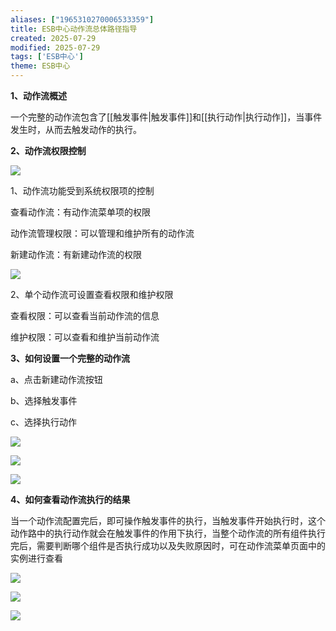 ```yaml
---
aliases: ["1965310270006533359"]
title: ESB中心动作流总体路径指导
created: 2025-07-29
modified: 2025-07-29
tags: ['ESB中心']
theme: ESB中心
---
```


**1、动作流概述**

一个完整的动作流包含了[[触发事件|触发事件]]和[[执行动作|执行动作]]，当事件发生时，从而去触发动作的执行。

**2、动作流权限控制**

**![](https://myhelpdoc.oss-cn-heyuan.aliyuncs.com/mdimages/83783799a4d6487b7649e983ca4d3b76.jpg)**

1、动作流功能受到系统权限项的控制

查看动作流：有动作流菜单项的权限

动作流管理权限：可以管理和维护所有的动作流

新建动作流：有新建动作流的权限

![](https://myhelpdoc.oss-cn-heyuan.aliyuncs.com/mdimages/52723dfe4a1935111da758ca75ad35a3.jpg)

2、单个动作流可设置查看权限和维护权限

查看权限：可以查看当前动作流的信息

维护权限：可以查看和维护当前动作流

**3、如何设置一个完整的动作流**

a、点击新建动作流按钮

b、选择触发事件

c、选择执行动作

![](https://myhelpdoc.oss-cn-heyuan.aliyuncs.com/mdimages/6f01f297a7e33f6914b25e9e93183d87.jpg)

![](https://myhelpdoc.oss-cn-heyuan.aliyuncs.com/mdimages/6eca1e66aff6e9a91ce3716d9186acef.jpg)

![](https://myhelpdoc.oss-cn-heyuan.aliyuncs.com/mdimages/9810fc2a8b91bb961b7060fccd2dbb6e.jpg)

**4、如何查看动作流执行的结果**

当一个动作流配置完后，即可操作触发事件的执行，当触发事件开始执行时，这个动作路中的执行动作就会在触发事件的作用下执行，当整个动作流的所有组件执行完后，需要判断哪个组件是否执行成功以及失败原因时，可在动作流菜单页面中的实例进行查看

![](https://myhelpdoc.oss-cn-heyuan.aliyuncs.com/mdimages/fe1f4cb2088fa8ea10b017bc654b665a.jpg)

![](https://myhelpdoc.oss-cn-heyuan.aliyuncs.com/mdimages/7b099d8318f210721ceb1b74d4336b58.jpg)

![](https://myhelpdoc.oss-cn-heyuan.aliyuncs.com/mdimages/92cf3cd712ae7e6e1e144ad428f98a68.jpg)

